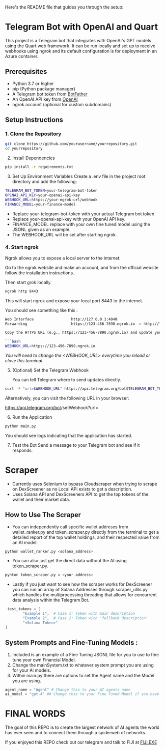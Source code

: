 Here's the README file that guides you through the setup:

# Telegram Bot with OpenAI and Quart

This project is a Telegram bot that integrates with OpenAI's GPT models using the Quart web framework. It can be run locally and set up to receive webhooks using ngrok and its default configuration is for deployment in an Azure container.

## Prerequisites

- Python 3.7 or higher
- pip (Python package manager)
- A Telegram bot token from [BotFather](https://t.me/BotFather)
- An OpenAI API key from [OpenAI](https://beta.openai.com/signup/)
- ngrok account (optional for custom subdomains)

## Setup Instructions

### 1. Clone the Repository

```bash
git clone https://github.com/yourusername/yourrepository.git
cd yourrepository
```

2. Install Dependencies

```bash
pip install -r requirements.txt
```

3. Set Up Environment Variables
   Create a .env file in the project root directory and add the following:

```bash
TELEGRAM_BOT_TOKEN=your-telegram-bot-token
OPENAI_API_KEY=your-openai-api-key
WEBHOOK_URL=https://your-ngrok-url/webhook
FINANCE_MODEL=your-finance-model
```

- Replace your-telegram-bot-token with your actual Telegram bot token.
- Replace your-openai-api-key with your OpenAI API key.
- FINANCE_MODEL replace with your own fine tuned model using the JSONL given as an example.
- The WEBHOOK_URL will be set after starting ngrok.

### 4. Start ngrok

Ngrok allows you to expose a local server to the internet.

Go to the ngrok website and make an account, and from the official website follow the installation instructions.

Then start grok locally.

```bash
ngrok http 8443
```

This will start ngrok and expose your local port 8443 to the internet.

You should see something like this :

````bash
Web Interface                 http://127.0.0.1:4040
Forwarding                    https://123-456-7890.ngrok.io -> http://localhost:8443

Copy the HTTPS URL (e.g., https://123-456-7890.ngrok.io) and update your .env file:

```bash
WEBHOOK_URL=https://123-456-7890.ngrok.io
````

_You will need to change the <WEBHOOK_URL> everytime you reload or close this terminal_

5. (Optional) Set the Telegram Webhook

   You can tell Telegram where to send updates directly.

```bash
curl -F "url=$WEBHOOK_URL" https://api.telegram.org/bot$TELEGRAM_BOT_TOKEN/setWebhook
```

Alternatively, you can visit the following URL in your browser:

https://api.telegram.org/bot<Your-Bot-Token>/setWebhook?url=<Your-Webhook-URL>

6. Run the Application

```bash
python main.py
```

You should see logs indicating that the application has started.

7. Test the Bot
   Send a message to your Telegram bot and see if it responds.

# Scraper

- Currently uses Selenium to bypass Cloudscraper when trying to scrape on DexScreener as no Local API exists to get a description.
- Uses Solana API and DexScreeners API to get the top tokens of the wallet and their market data.

## How to Use The Scraper

- You can independently call specific wallet addreses from wallet_ranker.py and token_scraper.py directly from the terminal to get a detailed report of the top wallet holdings, and their respected value from an AI model.

```bash
python wallet_ranker.py <solana_address>
```

- You can also just get the direct data without the AI using token_scraper.py.

```bash
pyhton token_scraper.py = <your address>
```

- Lastly if you just want to see how the scraper works for DexScreener you can run an array of Solana Addresses through scraper_utils.py which handles the multiprocessing threading that allows for concurrent data analysis within the Telegram Bot.

```python
 test_tokens = [
        "Example 1",  # Case 1: Token with main description
        "Example 2",  # Case 2: Token with 'fallback description'
        "<Solana Token>"
]
```

## System Prompts and Fine-Tuning Models :

1. Included is an example of a Fine Tuning JSONL file for you to use to fine tune your own Financial Model.
2. Change the mainSystem.txt to whatever system prompt you are using for your AI models.
3. Within main.py there are options to set the Agent name and the Model you are using.

```python
agent_name = "Agent" # Change this to your AI agents name
ai_model = "gpt-4" ## Change this to your Fine Tuned Model if you have one
```

# FINAL WORDS

The goal of this REPO is to create the largest network of AI agents the world has ever seen and to connect them through a spiderweb of networks.

If you enjoyed this REPO check out our telegram and talk to FIJI at [FIJI.EXE](https://t.me/fijiexe.com)
